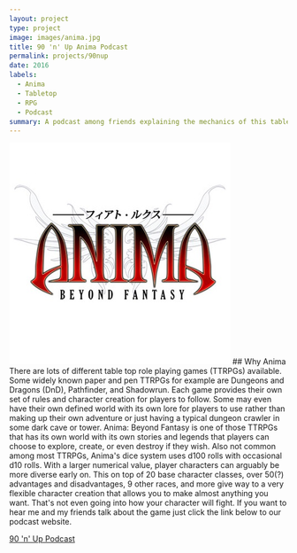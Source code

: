```yaml
---
layout: project
type: project
image: images/anima.jpg
title: 90 'n' Up Anima Podcast
permalink: projects/90nup
date: 2016
labels:
  - Anima
  - Tabletop
  - RPG
  - Podcast
summary: A podcast among friends explaining the mechanics of this table top RPG.
---
```


<img class="ui medium middle floated rounded image" src="../images/anima.jpg">
## Why Anima
There are lots of different table top role playing games (TTRPGs) available. Some widely known paper and pen TTRPGs for example are Dungeons and Dragons (DnD), Pathfinder, and Shadowrun. Each game provides their own set of rules and character creation for players to follow. Some may even have their own defined world with its own lore for players to use rather than making up their own adventure or just having a typical dungeon crawler in some dark cave or tower. Anima: Beyond Fantasy is one of those TTRPGs that has its own world with its own stories and legends that players can choose to explore, create, or even destroy if they wish. Also not common among most TTRPGs, Anima's dice system uses d100 rolls with occasional d10 rolls. With a larger numerical value, player characters can arguably be more diverse early on. This on top of 20 base character classes, over 50(?) advantages and disadvantages, 9 other races, and more give way to a very flexible character creation that allows you to make almost anything you want. That's not even going into how your character will fight. If you want to hear me and my friends talk about the game just click the link below to our podcast website.


<a href="https://90nup.com/">90 'n' Up Podcast</a>
